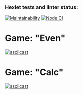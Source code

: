 ### Hexlet tests and linter status:
[![Maintainability](https://api.codeclimate.com/v1/badges/ff1ac9e05b665f467e96/maintainability)](https://codeclimate.com/github/Bitvinus/frontend-project-lvl1/maintainability)
[![Node CI](https://github.com/Bitvinus/frontend-project-lvl1/workflows/Node%20CI/badge.svg)](https://github.com/Bitvinus/frontend-project-lvl1/actions)

# Game: "Even"
[![asciicast](https://asciinema.org/a/w1wbJ2HzB0RJmz0WiM1eW6AMa.svg)](https://asciinema.org/a/w1wbJ2HzB0RJmz0WiM1eW6AMa)


# Game: "Calc"
[![asciicast](https://asciinema.org/a/KqAg5X4p7KewUKQnaAjEBeahs.svg)](https://asciinema.org/a/KqAg5X4p7KewUKQnaAjEBeahs)
